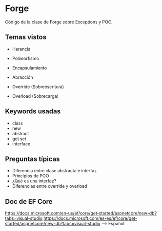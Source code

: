 # Forge
Código de la clase de Forge sobre Exceptions y POO.

## Temas vistos

- Herencia
- Polimorfismo
- Encapsulamiento
- Abracción

- Override (Sobreescritura)
- Overload (Sobrecarga)

## Keywords usadas

- class
- new
- abstract
- get set
- interface

## Preguntas típicas

- Diferencia entre clase abstracta e interfaz
- Principios de POO
- ¿Qué es una interfaz?
- Diferencias entre override y overload

## Doc de EF Core
https://docs.microsoft.com/en-us/ef/core/get-started/aspnetcore/new-db?tabs=visual-studio
https://docs.microsoft.com/es-es/ef/core/get-started/aspnetcore/new-db?tabs=visual-studio  --> Español

